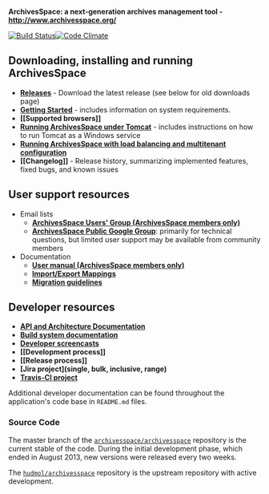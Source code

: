 **ArchivesSpace: a next-generation archives management tool - <http://www.archivesspace.org/>**

[![Build Status](http://54.187.182.145:8080/buildStatus/icon?job=ArchivesSpace)](http://54.187.182.145:8080/job/ArchivesSpace/)[![Code Climate](https://codeclimate.com/github/archivesspace/archivesspace.png)](https://codeclimate.com/github/archivesspace/archivesspace)

## Downloading, installing and running ArchivesSpace

* **[Releases](https://github.com/archivesspace/archivesspace/releases)** - Download the latest release (see below for old downloads page)
* **[Getting Started](https://github.com/archivesspace/archivesspace/#getting-started)** - includes information on system requirements.
* **[[Supported browsers]]**
* **[Running ArchivesSpace under Tomcat](https://github.com/archivesspace/archivesspace/blob/master/README_TOMCAT.md)** - includes instructions on how to run Tomcat as a Windows service
* **[Running ArchivesSpace with load balancing and multitenant configuration](https://github.com/archivesspace/archivesspace/tree/master/clustering#readme)**
* **[[Changelog]]** - Release history, summarizing implemented features, fixed bugs, and known issues

## User support resources
* Email lists
    * **[ArchivesSpace Users' Group (ArchivesSpace members only)](http://lyralists.lyrasis.org/mailman/listinfo/archivesspace_users_group)** 
    * **[ArchivesSpace Public Google Group](http://groups.google.com/group/archivesspace)**: primarily for technical questions, but limited user support may be available from community members
* Documentation
    * **[User manual (ArchivesSpace members only)](https://docs.archivesspace.org)**
    * **[Import/Export Mappings](http://www.archivesspace.org/importexport)**
    * **[Migration guidelines](http://archivesspace.org/migrations)**

## Developer resources
* **[API and Architecture Documentation](http://archivesspace.github.com/archivesspace/doc/)**
* **[Build system documentation](https://github.com/hudmol/archivesspace/blob/master/build/README.md)**
* **[Developer screencasts](http://www.youtube.com/playlist?list=PLJFitFaE9AY_DDlhl3Kq_vFeX27F1yt6I)**
* **[[Development process]]**
* **[[Release process]]** 
* **[Jira project](single, bulk, inclusive, range)**
* **[Travis-CI project](http://travis-ci.org/archivesspace/archivesspace)**

Additional developer documentation can be found throughout the application's code base in `README.md` files.

### Source Code
The master branch of the [`archivesspace/archivesspace`](https://github.com/archivesspace/archivesspace) repository is the current stable of the code. During the initial development phase, which ended in August 2013, new versions were released every two weeks.

The [`hudmol/archivesspace`](https://github.com/hudmol/archivesspace) repository is the upstream repository with active development.
